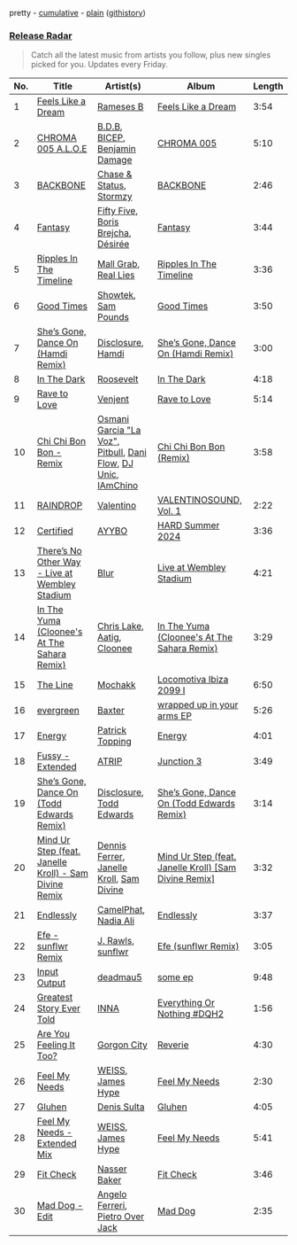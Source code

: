 pretty - [cumulative](/playlists/cumulative/Release%20Radar.md) - [plain](/playlists/plain/37i9dQZEVXbsudmxBFKW7G) ([githistory](https://github.githistory.xyz/vitokorn/spotify-playlist-archive/blob/master/playlists/plain/37i9dQZEVXbsudmxBFKW7G))
### [Release Radar](https://open.spotify.com/playlist/37i9dQZEVXbsudmxBFKW7G)

> Catch all the latest music from artists you follow, plus new singles picked for you. Updates every Friday.

| No. | Title | Artist(s) | Album | Length |
|---|---|---|---|---|
| 1 | [Feels Like a Dream](https://open.spotify.com/track/1TydZMUIGEuZ6Lg3yTPRkL) | [Rameses B](https://open.spotify.com/artist/06EfEcjc0vdvI6VNL0soIO) | [Feels Like a Dream](https://open.spotify.com/album/0JaV5jhBjLoFaTBBnhauDg) | 3:54 |
| 2 | [CHROMA 005 A.L.O.E](https://open.spotify.com/track/3j9K1iPrnwwPyieemfz2if) | [B.D.B](https://open.spotify.com/artist/6sXF3naVGIqO5axr7EVgPi), [BICEP](https://open.spotify.com/artist/73A3bLnfnz5BoQjb4gNCga), [Benjamin Damage](https://open.spotify.com/artist/4erUkZEVS1jXi5kwEtNvjT) | [CHROMA 005](https://open.spotify.com/album/5K2nivvCbKUqr1cBAkei6g) | 5:10 |
| 3 | [BACKBONE](https://open.spotify.com/track/2N13Lr0dpiirWaJVLcNl4i) | [Chase & Status](https://open.spotify.com/artist/3jNkaOXasoc7RsxdchvEVq), [Stormzy](https://open.spotify.com/artist/2SrSdSvpminqmStGELCSNd) | [BACKBONE](https://open.spotify.com/album/1Vn3EYSHT8ZdSjQ9NhV9LJ) | 2:46 |
| 4 | [Fantasy](https://open.spotify.com/track/2B9DroVUyWDbgix0AsfQds) | [Fifty Five](https://open.spotify.com/artist/2sWTgm6qQXV3Ebyg3T9FD2), [Boris Brejcha](https://open.spotify.com/artist/6caPJFLv1wesmM7gwK1ACy), [Désirée](https://open.spotify.com/artist/7igTH5z3uoVbKRvQ3M10fG) | [Fantasy](https://open.spotify.com/album/4F2UVqJr4RQ6tWOEC3dAxg) | 3:44 |
| 5 | [Ripples In The Timeline](https://open.spotify.com/track/2rgtbtPeODayxJBwMo5glI) | [Mall Grab](https://open.spotify.com/artist/7yF6JnFPDzgml2Ytkyl5D7), [Real Lies](https://open.spotify.com/artist/1jucBaHU995Lf7ViACscFu) | [Ripples In The Timeline](https://open.spotify.com/album/5rTRTf5rMAJSftfOQQD0FB) | 3:36 |
| 6 | [Good Times](https://open.spotify.com/track/0kUWE7S4ftlNggHJ4J2asz) | [Showtek](https://open.spotify.com/artist/3gk0OYeLFWYupGFRHqLSR7), [Sam Pounds](https://open.spotify.com/artist/1XoE8WpGuDGZ0SY1piWND1) | [Good Times](https://open.spotify.com/album/2l5dMzfdDvKCkljsLQeWIh) | 3:50 |
| 7 | [She’s Gone, Dance On (Hamdi Remix)](https://open.spotify.com/track/6rHen83Vy62TQbTgKayl9j) | [Disclosure](https://open.spotify.com/artist/6nS5roXSAGhTGr34W6n7Et), [Hamdi](https://open.spotify.com/artist/7vvicoei9BbKpZix8qSeLg) | [She’s Gone, Dance On (Hamdi Remix)](https://open.spotify.com/album/3ha9dsqrFE3JJ0SJqkb5rD) | 3:00 |
| 8 | [In The Dark](https://open.spotify.com/track/5syKbfJd2afOa2y93YQfTM) | [Roosevelt](https://open.spotify.com/artist/4AQrqVz6BYwy29iMxcGtx7) | [In The Dark](https://open.spotify.com/album/0zuZ4JU7RnSpe5fCQfzozl) | 4:18 |
| 9 | [Rave to Love](https://open.spotify.com/track/63lDtJHqKhUxcGOFZdxG3D) | [Venjent](https://open.spotify.com/artist/7xu08SujAqLp7BGinS96vd) | [Rave to Love](https://open.spotify.com/album/0JpRDMlZ1ByVjp3WpVy9NQ) | 5:14 |
| 10 | [Chi Chi Bon Bon - Remix](https://open.spotify.com/track/5PoV3iQhXLopTcAyA6Tqw1) | [Osmani Garcia "La Voz"](https://open.spotify.com/artist/37G8DfNgO4mQ3PKh5droSo), [Pitbull](https://open.spotify.com/artist/0TnOYISbd1XYRBk9myaseg), [Dani Flow](https://open.spotify.com/artist/1yX62RHdYysNcIrO33WQxJ), [DJ Unic](https://open.spotify.com/artist/1ADFyan08VIwFUGwGXDxNe), [IAmChino](https://open.spotify.com/artist/0b2GL7Y02vu50qieoQmw1w) | [Chi Chi Bon Bon (Remix)](https://open.spotify.com/album/0Iauzjo1cjGE9cx4odkKHb) | 3:58 |
| 11 | [RAINDROP](https://open.spotify.com/track/7HRZ7Wt71HARkFkUVv7WOF) | [Valentino](https://open.spotify.com/artist/3wahfqLrbSHbC1kK8CUVz2) | [VALENTINOSOUND, Vol. 1](https://open.spotify.com/album/3wKsJfTlzmwBpUigLA6CML) | 2:22 |
| 12 | [Certified](https://open.spotify.com/track/5JV7bJKPwa9vpHMSnQ25PH) | [AYYBO](https://open.spotify.com/artist/0YVquC9RaJLYFNmlJFzkTV) | [HARD Summer 2024](https://open.spotify.com/album/7h7PgEkuj1ePzoOEL0XLdO) | 3:36 |
| 13 | [There’s No Other Way - Live at Wembley Stadium](https://open.spotify.com/track/1BVTjzETkqpGQEfRlgNZCd) | [Blur](https://open.spotify.com/artist/7MhMgCo0Bl0Kukl93PZbYS) | [Live at Wembley Stadium](https://open.spotify.com/album/7LS7XxLc7OpzjFe3KMGvOO) | 4:21 |
| 14 | [In The Yuma (Cloonee's At The Sahara Remix)](https://open.spotify.com/track/48f4gFvgXOMx6p5DjkIipF) | [Chris Lake](https://open.spotify.com/artist/5Igpc9iLZ3YGtKeYfSrrOE), [Aatig](https://open.spotify.com/artist/21OabQwzpxuFNxp7p781Ao), [Cloonee](https://open.spotify.com/artist/7MdlXmq2HViAJWo9cf30sR) | [In The Yuma (Cloonee's At The Sahara Remix)](https://open.spotify.com/album/7B8RIt9iwSpvDpdaFjWfFM) | 3:29 |
| 15 | [The Line](https://open.spotify.com/track/6xbD6Rbcni5aLxPPxC1r5Y) | [Mochakk](https://open.spotify.com/artist/0rTh1tAdrEbdKZBTiiAQSo) | [Locomotiva Ibiza 2099 I](https://open.spotify.com/album/42Jkaomtfh39feqVwQKvUm) | 6:50 |
| 16 | [evergreen](https://open.spotify.com/track/4ICTaVz2WQYzjgpTfYULCi) | [Baxter](https://open.spotify.com/artist/44hRRRhNR9moRvxr2wQj6u) | [wrapped up in your arms EP](https://open.spotify.com/album/3mIyw6KPaJRgBhNNeLZwr6) | 5:26 |
| 17 | [Energy](https://open.spotify.com/track/5YoLcp1bzRTN8sNWXuGvxu) | [Patrick Topping](https://open.spotify.com/artist/7yRimuQSC5Ks3T2Ts0iyZa) | [Energy](https://open.spotify.com/album/1GdqL2xW6eVsnBhTRQmTVc) | 4:01 |
| 18 | [Fussy - Extended](https://open.spotify.com/track/5yflhE21ijdS09MT2IjFso) | [ATRIP](https://open.spotify.com/artist/4fu0Er7pG6kZZa7Awf3NMI) | [Junction 3](https://open.spotify.com/album/3orD0F22WOT0CmmEpCDRg3) | 3:49 |
| 19 | [She’s Gone, Dance On (Todd Edwards Remix)](https://open.spotify.com/track/1DkvS69OM61MowelqAfDSJ) | [Disclosure](https://open.spotify.com/artist/6nS5roXSAGhTGr34W6n7Et), [Todd Edwards](https://open.spotify.com/artist/6MFopqejpmTUUZlcRmGzgg) | [She’s Gone, Dance On (Todd Edwards Remix)](https://open.spotify.com/album/4cBV4pc6FpCXkGNlYPgOkt) | 3:14 |
| 20 | [Mind Ur Step (feat. Janelle Kroll) - Sam Divine Remix](https://open.spotify.com/track/0rzJmCQcKoO8XLYsuaG29W) | [Dennis Ferrer](https://open.spotify.com/artist/0MGTHZpAGf7isSfw8yMIoi), [Janelle Kroll](https://open.spotify.com/artist/50bLYJ4e3ZR2chodK8oMW9), [Sam Divine](https://open.spotify.com/artist/029RjYsk0DU8LKC92sUyXZ) | [Mind Ur Step (feat. Janelle Kroll) [Sam Divine Remix]](https://open.spotify.com/album/0jZalqqnzOCwv1TLoMLgdl) | 3:32 |
| 21 | [Endlessly](https://open.spotify.com/track/2a0beMS3iLUacdcQcrZQZH) | [CamelPhat](https://open.spotify.com/artist/240wlM8vDrf6S4zCyzGj2W), [Nadia Ali](https://open.spotify.com/artist/1C60viSZv6BoYtrnkZ44g5) | [Endlessly](https://open.spotify.com/album/5p5KiyEpIk3wwjHjvwHEOY) | 3:37 |
| 22 | [Efe - sunflwr Remix](https://open.spotify.com/track/0Hek2028AsGXANhfdB4jmZ) | [J. Rawls](https://open.spotify.com/artist/3M5miYDu8lWrm0A3Q0OTag), [sunflwr](https://open.spotify.com/artist/1vXY7FiXJPu6j456ZcrtIF) | [Efe (sunflwr Remix)](https://open.spotify.com/album/1bFfkCMQIttJYgixQG09Dt) | 3:05 |
| 23 | [Input Output](https://open.spotify.com/track/0fzP5cIsXW3NXOCgjjJPSR) | [deadmau5](https://open.spotify.com/artist/2CIMQHirSU0MQqyYHq0eOx) | [some ep](https://open.spotify.com/album/5OPRF4o1pypBIdGbKtAbCN) | 9:48 |
| 24 | [Greatest Story Ever Told](https://open.spotify.com/track/7wC1Fk1xTbWPu5ykSNNsKp) | [INNA](https://open.spotify.com/artist/2w9zwq3AktTeYYMuhMjju8) | [Everything Or Nothing #DQH2](https://open.spotify.com/album/3qAA1ejpFJwfbSEyXzBikF) | 1:56 |
| 25 | [Are You Feeling It Too?](https://open.spotify.com/track/0iuUlHOatv15vVn6xZlpEh) | [Gorgon City](https://open.spotify.com/artist/4VNQWV2y1E97Eqo2D5UTjx) | [Reverie](https://open.spotify.com/album/5GCjSTO49p9xx0I223rXo6) | 4:30 |
| 26 | [Feel My Needs](https://open.spotify.com/track/38D7JeZb1SZfzZo6wGJGae) | [WEISS](https://open.spotify.com/artist/0FBRY66KVaAiddGVefikLB), [James Hype](https://open.spotify.com/artist/43BxCL6t4c73BQnIJtry5v) | [Feel My Needs](https://open.spotify.com/album/4611D7Vc8zCLn49NiKqpjn) | 2:30 |
| 27 | [Gluhen](https://open.spotify.com/track/4QCqbRdivvCZLSUDHw6eRJ) | [Denis Sulta](https://open.spotify.com/artist/7cDu9zG1gVQrMdSGBAhzvn) | [Gluhen](https://open.spotify.com/album/7dpQGNGrvLKPZ4XvQRXrOv) | 4:05 |
| 28 | [Feel My Needs - Extended Mix](https://open.spotify.com/track/48zWTTh17ZwyN8MWZj3DBh) | [WEISS](https://open.spotify.com/artist/0FBRY66KVaAiddGVefikLB), [James Hype](https://open.spotify.com/artist/43BxCL6t4c73BQnIJtry5v) | [Feel My Needs](https://open.spotify.com/album/4611D7Vc8zCLn49NiKqpjn) | 5:41 |
| 29 | [Fit Check](https://open.spotify.com/track/1keukHTWGUV8FP9GAutZ9E) | [Nasser Baker](https://open.spotify.com/artist/6hKT9qsYMOZTJHqxVkXagx) | [Fit Check](https://open.spotify.com/album/3oEtm2F1pSV6qPsSCGNapy) | 3:46 |
| 30 | [Mad Dog - Edit](https://open.spotify.com/track/2J3Sikah3AwAs0fjo7BeXJ) | [Angelo Ferreri](https://open.spotify.com/artist/3tT2XX9qEVivLCYGoqkRkZ), [Pietro Over Jack](https://open.spotify.com/artist/5WPP4x5TlPItZwbE61aHkf) | [Mad Dog](https://open.spotify.com/album/5n7uYYhEyuFAkCjggYkAsL) | 2:35 |